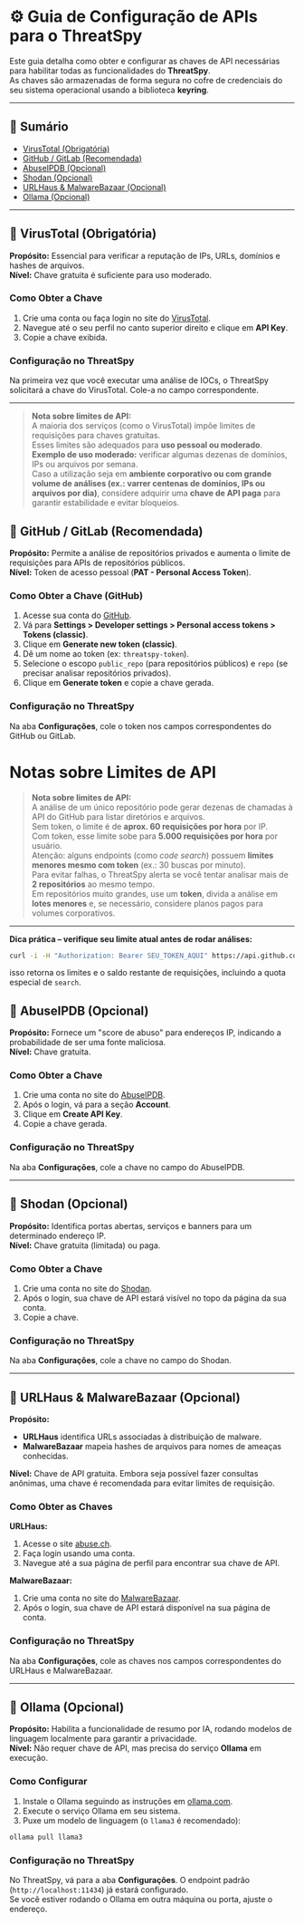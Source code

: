 # ⚙️ Guia de Configuração de APIs para o ThreatSpy

Este guia detalha como obter e configurar as chaves de API necessárias para habilitar todas as funcionalidades do **ThreatSpy**.  
As chaves são armazenadas de forma segura no cofre de credenciais do seu sistema operacional usando a biblioteca **keyring**.

---

## 📑 Sumário

- [VirusTotal (Obrigatória)](#virustotal)  
- [GitHub / GitLab (Recomendada)](#github)  
- [AbuseIPDB (Opcional)](#abuseipdb)  
- [Shodan (Opcional)](#shodan)  
- [URLHaus & MalwareBazaar (Opcional)](#urlhaus-malwarebazaar)  
- [Ollama (Opcional)](#ollama)  

---

<a id="virustotal"></a>
## 🔑 VirusTotal (Obrigatória)

**Propósito:** Essencial para verificar a reputação de IPs, URLs, domínios e hashes de arquivos.  
**Nível:** Chave gratuita é suficiente para uso moderado.  

### Como Obter a Chave
1. Crie uma conta ou faça login no site do [VirusTotal](https://www.virustotal.com).  
2. Navegue até o seu perfil no canto superior direito e clique em **API Key**.  
3. Copie a chave exibida.  

### Configuração no ThreatSpy
Na primeira vez que você executar uma análise de IOCs, o ThreatSpy solicitará a chave do VirusTotal. Cole-a no campo correspondente.  

---

> **Nota sobre limites de API:**  
> A maioria dos serviços (como o VirusTotal) impõe limites de requisições para chaves gratuitas.  
> Esses limites são adequados para **uso pessoal ou moderado**.  
> **Exemplo de uso moderado:** verificar algumas dezenas de domínios, IPs ou arquivos por semana.  
> Caso a utilização seja em **ambiente corporativo ou com grande volume de análises (ex.: varrer centenas de domínios, IPs ou arquivos por dia)**, considere adquirir uma **chave de API paga** para garantir estabilidade e evitar bloqueios.


<a id="github"></a>
## 🔑 GitHub / GitLab (Recomendada)

**Propósito:** Permite a análise de repositórios privados e aumenta o limite de requisições para APIs de repositórios públicos.  
**Nível:** Token de acesso pessoal (**PAT - Personal Access Token**).  

### Como Obter a Chave (GitHub)
1. Acesse sua conta do [GitHub](https://github.com).  
2. Vá para **Settings > Developer settings > Personal access tokens > Tokens (classic)**.  
3. Clique em **Generate new token (classic)**.  
4. Dê um nome ao token (ex: `threatspy-token`).  
5. Selecione o escopo `public_repo` (para repositórios públicos) e `repo` (se precisar analisar repositórios privados).  
6. Clique em **Generate token** e copie a chave gerada.  

### Configuração no ThreatSpy
Na aba **Configurações**, cole o token nos campos correspondentes do GitHub ou GitLab.  

# Notas sobre Limites de API

> **Nota sobre limites de API:**  
> A análise de um único repositório pode gerar dezenas de chamadas à API do GitHub para listar diretórios e arquivos.  
> Sem token, o limite é de **aprox. 60 requisições por hora** por IP.  
> Com token, esse limite sobe para **5.000 requisições por hora** por usuário.  
> Atenção: alguns endpoints (como *code search*) possuem **limites menores mesmo com token** (ex.: 30 buscas por minuto).  
> Para evitar falhas, o ThreatSpy alerta se você tentar analisar mais de **2 repositórios** ao mesmo tempo.  
> Em repositórios muito grandes, use um **token**, divida a análise em **lotes menores** e, se necessário, considere planos pagos para volumes corporativos.

---

**Dica prática – verifique seu limite atual antes de rodar análises:**

```bash
curl -i -H "Authorization: Bearer SEU_TOKEN_AQUI" https://api.github.com/rate_limit
```

isso retorna os limites e o saldo restante de requisições, incluindo a quota especial de `search`.

<a id="abuseipdb"></a>
## 🔑 AbuseIPDB (Opcional)

**Propósito:** Fornece um "score de abuso" para endereços IP, indicando a probabilidade de ser uma fonte maliciosa.  
**Nível:** Chave gratuita.  

### Como Obter a Chave
1. Crie uma conta no site do [AbuseIPDB](https://www.abuseipdb.com).  
2. Após o login, vá para a seção **Account**.  
3. Clique em **Create API Key**.  
4. Copie a chave gerada.  

### Configuração no ThreatSpy
Na aba **Configurações**, cole a chave no campo do AbuseIPDB.  

---

<a id="shodan"></a>
## 🔑 Shodan (Opcional)

**Propósito:** Identifica portas abertas, serviços e banners para um determinado endereço IP.  
**Nível:** Chave gratuita (limitada) ou paga.  

### Como Obter a Chave
1. Crie uma conta no site do [Shodan](https://www.shodan.io).  
2. Após o login, sua chave de API estará visível no topo da página da sua conta.  
3. Copie a chave.  

### Configuração no ThreatSpy
Na aba **Configurações**, cole a chave no campo do Shodan.  

---

<a id="urlhaus-malwarebazaar"></a>
## 🔑 URLHaus & MalwareBazaar (Opcional)

**Propósito:**  
- **URLHaus** identifica URLs associadas à distribuição de malware.  
- **MalwareBazaar** mapeia hashes de arquivos para nomes de ameaças conhecidas.  

**Nível:** Chave de API gratuita. Embora seja possível fazer consultas anônimas, uma chave é recomendada para evitar limites de requisição.  

### Como Obter as Chaves
**URLHaus:**  
1. Acesse o site [abuse.ch](https://abuse.ch).  
2. Faça login usando uma conta.  
3. Navegue até a sua página de perfil para encontrar sua chave de API.  

**MalwareBazaar:**  
1. Crie uma conta no site do [MalwareBazaar](https://bazaar.abuse.ch).  
2. Após o login, sua chave de API estará disponível na sua página de conta.  

### Configuração no ThreatSpy
Na aba **Configurações**, cole as chaves nos campos correspondentes do URLHaus e MalwareBazaar.  

---

<a id="ollama"></a>


## 🔑 Ollama (Opcional)

**Propósito:** Habilita a funcionalidade de resumo por IA, rodando modelos de linguagem localmente para garantir a privacidade.  
**Nível:** Não requer chave de API, mas precisa do serviço **Ollama** em execução.  

### Como Configurar
1. Instale o Ollama seguindo as instruções em [ollama.com](https://ollama.com).  
2. Execute o serviço Ollama em seu sistema.  
3. Puxe um modelo de linguagem (o `llama3` é recomendado):  
```bash
ollama pull llama3
```

### Configuração no ThreatSpy
No ThreatSpy, vá para a aba **Configurações**. O endpoint padrão (`http://localhost:11434`) já estará configurado.  
Se você estiver rodando o Ollama em outra máquina ou porta, ajuste o endereço.  

